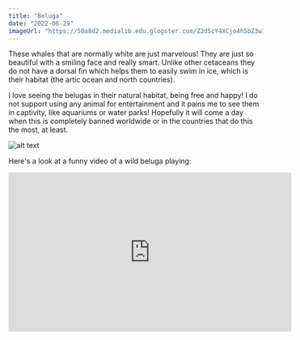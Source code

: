 ```yaml
---
title: "Beluga"
date: "2022-06-29"
imageUrl: "https://50a8d2.medialib.edu.glogster.com/Z2d5cY4XCjo4h5bZ3wI0/media/c9/c98926a216606f40bf994338382289c52fef1584/beluga-whale.jpg"
---
```


These whales that are normally white are just marvelous! They are just so beautiful with a smiling face and really smart. Unlike other cetaceans they do not have a dorsal fin which helps them to easily swim in ice, which is their habitat (the artic ocean and north countries). 

I love seeing the belugas in their natural habitat, being free and happy! I do not support using any animal for entertainment and it pains me to see them in captivity, like aquariums or water parks! Hopefully it will come a day when this is completely banned worldwide or in the countries that do this the most, at least. 

   ![alt text](https://img.huffingtonpost.com/asset/5d9a93a02100005903329adb.jpeg "Belugas in the wild")

Here's a look at a funny video of a wild beluga playing:

<center>

<iframe width="560" height="315" src="https://www.youtube.com/embed/NQ3sAIEg6OY" title="YouTube video player" frameborder="0" allow="accelerometer; autoplay; clipboard-write; encrypted-media; gyroscope; picture-in-picture" allowfullscreen></iframe>

</center>